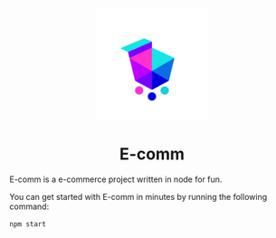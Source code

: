 <p>&nbsp;&nbsp;&nbsp;&nbsp;&nbsp;&nbsp;</p>
<p align="center">
<img width="200" alt="E-comm Logo" src="./static/logo.png"/>
</p>
<p align="center">
  <h1 align="center">E-comm</h1>
</p>

E-comm is a e-commerce project written in node for fun.


You can get started with E-comm in minutes by running the following command:

```bash
npm start
```
